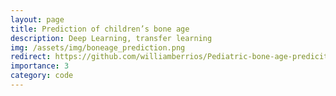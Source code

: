 ```yaml
---
layout: page
title: Prediction of children’s bone age
description: Deep Learning, transfer learning
img: /assets/img/boneage_prediction.png
redirect: https://github.com/williamberrios/Pediatric-bone-age-prediciton
importance: 3
category: code
---
```


